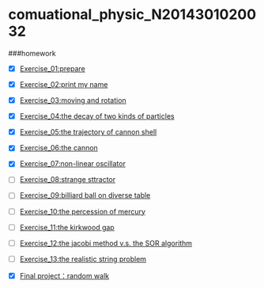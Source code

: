 # comuational_physic_N2014301020032
###homework
- [x] [Exercise_01:prepare]()  
- [x] [Exercise_02:print my name](https://github.com/sleepingwaker/comuational_physic_N2014301020032/blob/master/untitled2.py)  
- [x] [Exercise_03:moving and rotation](https://github.com/sleepingwaker/comuational_physic_N2014301020032/tree/master/exercise-03)  
- [x] [Exercise_04:the decay of two kinds of particles](https://github.com/sleepingwaker/comuational_physic_N2014301020032/tree/master/Exercise_04)
- [x] [Exercise_05:the trajectory of cannon shell](https://github.com/sleepingwaker/comuational_physic_N2014301020032/tree/master/exercise_05)
- [x] [Exercise_06:the cannon](https://github.com/sleepingwaker/comuational_physic_N2014301020032/tree/master/Exercise_06)
- [x] [Exercise_07:non-linear oscillator](https://github.com/sleepingwaker/comuational_physic_N2014301020032/tree/master/exercise-07)
- [ ] [Exercise_08:strange sttractor]()
- [ ] [Exercise_09:billiard ball on diverse table]()
- [ ] [Exercise_10:the percession of mercury]()
- [ ] [Exercise_11:the kirkwood gap]()
- [ ] [Exercise_12:the jacobi method v.s. the SOR algorithm ]()
- [ ] [Exercise_13:the realistic string problem]()


- [x] [Final project：random walk](https://www.zybuluo.com/sleepingwaker/note/624073)
